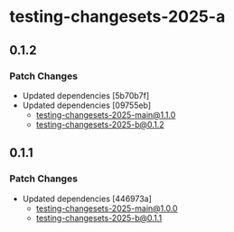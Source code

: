 # testing-changesets-2025-a

## 0.1.2

### Patch Changes

- Updated dependencies [5b70b7f]
- Updated dependencies [09755eb]
  - testing-changesets-2025-main@1.1.0
  - testing-changesets-2025-b@0.1.2

## 0.1.1

### Patch Changes

- Updated dependencies [446973a]
  - testing-changesets-2025-main@1.0.0
  - testing-changesets-2025-b@0.1.1
